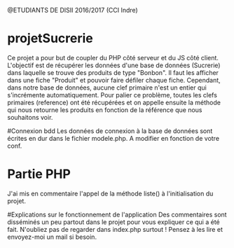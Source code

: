 @ETUDIANTS DE DISII 2016/2017 (CCI Indre)
# projetSucrerie
Ce projet a pour but de coupler du PHP côté serveur et du JS côté client.
L'objectif est de récupérer les données d'une base de données (Sucrerie) dans laquelle se trouve des produits de type "Bonbon". 
Il faut les afficher dans une fiche "Produit" et pouvoir faire défiler chaque fiche.
Cependant, dans notre base de données, aucune clef primaire n'est un entier qui s'incrémente automatiquement. 
Pour palier ce problème, toutes les clefs primaires (reference) ont été récupérées et on appelle ensuite la méthode qui nous retourne les produits 
en fonction de la référence que nous souhaitons voir.

#Connexion bdd
Les données de connexion à la base de données sont écrites en dur dans le fichier modele.php. A modifier en fonction de votre conf.

# Partie PHP
J'ai mis en commentaire l'appel de la méthode liste() à l'initialisation du projet.

#Explications sur le fonctionnement de l'application
Des commentaires sont disséminés un peu partout dans le projet pour vous expliquer ce qui a été fait. 
N'oubliez pas de regarder dans index.php surtout !
Pensez à les lire et envoyez-moi un mail si besoin.
